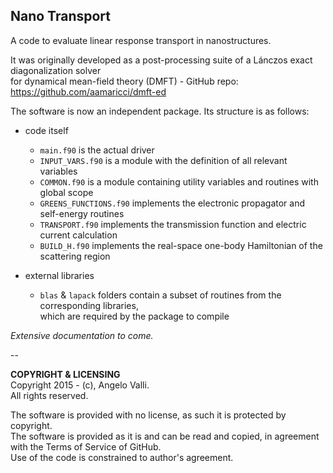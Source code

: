## Nano Transport
A code to evaluate linear response transport in nanostructures. 

It was originally developed as a post-processing suite of a Lánczos exact diagonalization solver \
for dynamical mean-field theory (DMFT) - GitHub repo: https://github.com/aamaricci/dmft-ed

The software is now an independent package. Its structure is as follows:

* code itself
    * `main.f90` is the actual driver
    * `INPUT_VARS.f90` is a module with the definition of all relevant variables
    * `COMMON.f90` is a module containing utility variables and routines with global scope
    * `GREENS_FUNCTIONS.f90` implements the electronic propagator and self-energy routines
    * `TRANSPORT.f90` implements the transmission function and electric current calculation
    * `BUILD_H.f90` implements the real-space one-body Hamiltonian of the scattering region
    
* external libraries
    * `blas` & `lapack` folders contain a subset of routines from the corresponding libraries,\
which are required by the package to compile

*Extensive documentation to come.*

--

**COPYRIGHT & LICENSING** \
Copyright 2015 - (c), Angelo Valli. \
All rights reserved.

The software is provided with no license, as such it is protected by copyright. \
The software is provided as it is and can be read and copied, in agreement with the Terms of Service of GitHub. \
Use of the code is constrained to author's agreement.
